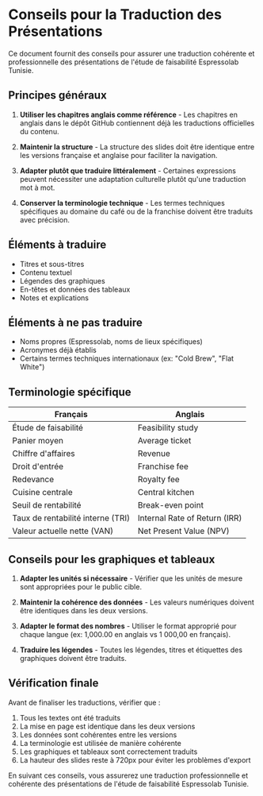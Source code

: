 # Conseils pour la Traduction des Présentations

Ce document fournit des conseils pour assurer une traduction cohérente et professionnelle des présentations de l'étude de faisabilité Espressolab Tunisie.

## Principes généraux

1. **Utiliser les chapitres anglais comme référence** - Les chapitres en anglais dans le dépôt GitHub contiennent déjà les traductions officielles du contenu.

2. **Maintenir la structure** - La structure des slides doit être identique entre les versions française et anglaise pour faciliter la navigation.

3. **Adapter plutôt que traduire littéralement** - Certaines expressions peuvent nécessiter une adaptation culturelle plutôt qu'une traduction mot à mot.

4. **Conserver la terminologie technique** - Les termes techniques spécifiques au domaine du café ou de la franchise doivent être traduits avec précision.

## Éléments à traduire

- Titres et sous-titres
- Contenu textuel
- Légendes des graphiques
- En-têtes et données des tableaux
- Notes et explications

## Éléments à ne pas traduire

- Noms propres (Espressolab, noms de lieux spécifiques)
- Acronymes déjà établis
- Certains termes techniques internationaux (ex: "Cold Brew", "Flat White")

## Terminologie spécifique

| Français | Anglais |
|----------|---------|
| Étude de faisabilité | Feasibility study |
| Panier moyen | Average ticket |
| Chiffre d'affaires | Revenue |
| Droit d'entrée | Franchise fee |
| Redevance | Royalty fee |
| Cuisine centrale | Central kitchen |
| Seuil de rentabilité | Break-even point |
| Taux de rentabilité interne (TRI) | Internal Rate of Return (IRR) |
| Valeur actuelle nette (VAN) | Net Present Value (NPV) |

## Conseils pour les graphiques et tableaux

1. **Adapter les unités si nécessaire** - Vérifier que les unités de mesure sont appropriées pour le public cible.

2. **Maintenir la cohérence des données** - Les valeurs numériques doivent être identiques dans les deux versions.

3. **Adapter le format des nombres** - Utiliser le format approprié pour chaque langue (ex: 1,000.00 en anglais vs 1 000,00 en français).

4. **Traduire les légendes** - Toutes les légendes, titres et étiquettes des graphiques doivent être traduits.

## Vérification finale

Avant de finaliser les traductions, vérifier que :

1. Tous les textes ont été traduits
2. La mise en page est identique dans les deux versions
3. Les données sont cohérentes entre les versions
4. La terminologie est utilisée de manière cohérente
5. Les graphiques et tableaux sont correctement traduits
6. La hauteur des slides reste à 720px pour éviter les problèmes d'export

En suivant ces conseils, vous assurerez une traduction professionnelle et cohérente des présentations de l'étude de faisabilité Espressolab Tunisie.
